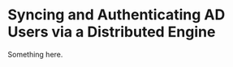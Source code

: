 [title]: # (Syncing and Authenticating AD Users via a Distributed Engine)
[tags]: # (XXX)
[priority]: # (1723)
# Syncing and Authenticating AD Users via a Distributed Engine
Something here.
